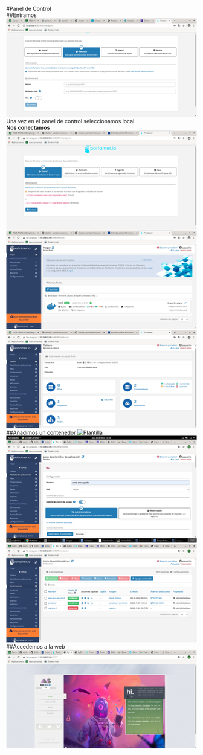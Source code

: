 #Panel de Control  
##Entramos 
![Registro](https://github.com/anasalasro/docker-portainer/blob/main/imagenes/usuarioportainer.png)
Una vez en el panel de control seleccionamos local    
**Nos conectamos**  
![Local](https://github.com/anasalasro/docker-portainer/blob/main/imagenes/portainerLocal.png)
![Local](https://github.com/anasalasro/docker-portainer/blob/main/imagenes/portainerLocal2.png)
![Local](https://github.com/anasalasro/docker-portainer/blob/main/imagenes/portainerLocal3.png)  
##Añadimos un contenedor
![Plantilla](https://github.com/anasalasro/docker-portainer/blob/main/imagenes/a%C3%B1adirplantilla.png)
![Contenedor](https://github.com/anasalasro/docker-portainer/blob/main/imagenes/implementarcontenedor.png)
![Contenedores](https://github.com/anasalasro/docker-portainer/blob/main/imagenes/contenedores.png)  
##Accedemos a la web
![Web](https://github.com/anasalasro/docker-portainer/blob/main/imagenes/accedemosweb.png)  
